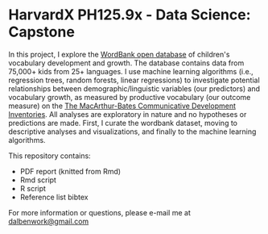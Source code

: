 # HarvardX PH125.9x - Data Science: Capstone

In this project, I explore the [WordBank open database](http://wordbank.stanford.edu/) of children's vocabulary development and growth. The database contains data from 75,000+ kids from 25+ languages. I use machine learning algorithms (i.e., regression trees, random forests, linear regressions) to investigate potential relationships between demographic/linguistic variables (our predictors) and vocabulary growth, as measured by productive vocabulary (our outcome measure) on the [The MacArthur-Bates Communicative Development Inventories](http://mb-cdi.stanford.edu/). All analyses are exploratory in nature and no hypotheses or predictions are made. First, I curate the wordbank dataset, moving to descriptive analyses and visualizations, and finally to the machine learning algorithms.

This repository contains:

* PDF report (knitted from Rmd)
* Rmd script
* R script
* Reference list bibtex

For more information or questions, please e-mail me at <dalbenwork@gmail.com>
